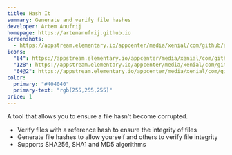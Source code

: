 ```yaml
---
title: Hash It
summary: Generate and verify file hashes
developer: Artem Anufrij
homepage: https://artemanufrij.github.io
screenshots:
  - https://appstream.elementary.io/appcenter/media/xenial/com/github/artemanufrij.hashit.desktop/99A58C78F86F55E766FA81098B09FC5A/screenshots/image-1_orig.png
icons:
  "64": https://appstream.elementary.io/appcenter/media/xenial/com/github/artemanufrij.hashit.desktop/99A58C78F86F55E766FA81098B09FC5A/icons/64x64/com.github.artemanufrij.hashit_com.github.artemanufrij.hashit.png
  "128": https://appstream.elementary.io/appcenter/media/xenial/com/github/artemanufrij.hashit.desktop/99A58C78F86F55E766FA81098B09FC5A/icons/128x128/com.github.artemanufrij.hashit_com.github.artemanufrij.hashit.png
  "64@2": https://appstream.elementary.io/appcenter/media/xenial/com/github/artemanufrij.hashit.desktop/99A58C78F86F55E766FA81098B09FC5A/icons/64x64@2/com.github.artemanufrij.hashit_com.github.artemanufrij.hashit.png
color:
  primary: "#404040"
  primary-text: "rgb(255,255,255)"
price: 1
---
```


<p>A tool that allows you to ensure a file hasn&apos;t become corrupted.</p>
<ul>
  <li>Verify files with a reference hash to ensure the integrity of files</li>
  <li>Generate file hashes to allow yourself and others to verify file integrity</li>
  <li>Supports SHA256, SHA1 and MD5 algorithms</li>
</ul>